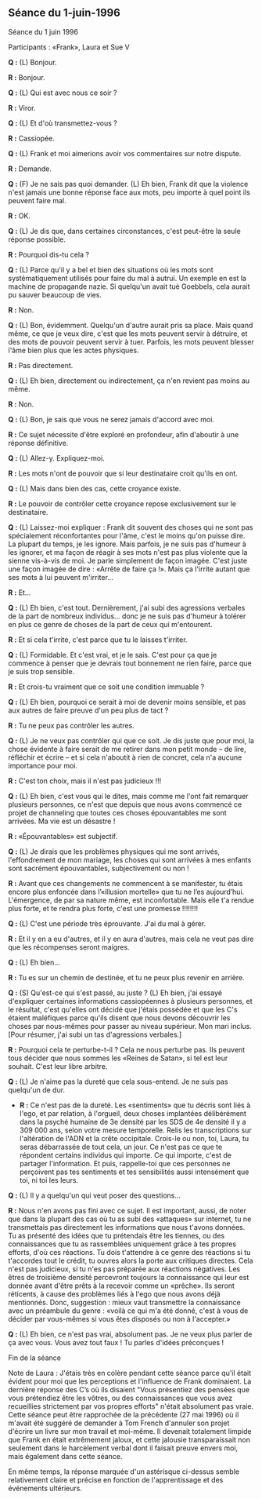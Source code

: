 ## Séance du 1-juin-1996
Séance du 1 juin 1996

Participants : «Frank», Laura et Sue V

**Q :** (L) Bonjour.

**R :** Bonjour.

**Q :** (L) Qui est avec nous ce soir ?

**R :** Viror.

**Q :** (L) Et d'où transmettez-vous ?

**R :** Cassiopée.

**Q :** (L) Frank et moi aimerions avoir vos commentaires sur notre dispute.

**R :** Demande.

**Q :** (F) Je ne sais pas quoi demander. (L) Eh bien, Frank dit que la violence n'est jamais une bonne réponse face aux mots, peu importe à quel point ils peuvent faire mal.

**R :** OK.

**Q :** (L) Je dis que, dans certaines circonstances, c'est peut-être la seule réponse possible.

**R :** Pourquoi dis-tu cela ?

**Q :** (L) Parce qu'il y a bel et bien des situations où les mots sont systématiquement utilisés pour faire du mal à autrui. Un exemple en est la machine de propagande nazie. Si quelqu'un avait tué Goebbels, cela aurait pu sauver beaucoup de vies.

**R :** Non.

**Q :** (L) Bon, évidemment. Quelqu'un d'autre aurait pris sa place. Mais quand même, ce que je veux dire, c'est que les mots peuvent servir à détruire, et des mots de pouvoir peuvent servir à tuer. Parfois, les mots peuvent blesser l'âme bien plus que les actes physiques.

**R :** Pas directement.

**Q :** (L) Eh bien, directement ou indirectement, ça n'en revient pas moins au même.

**R :** Non.

**Q :** (L) Bon, je sais que vous ne serez jamais d'accord avec moi.

**R :** Ce sujet nécessite d'être exploré en profondeur, afin d'aboutir à une réponse définitive.

**Q :** (L) Allez-y. Expliquez-moi.

**R :** Les mots n'ont de pouvoir que si leur destinataire croit qu'ils en ont.

**Q :** (L) Mais dans bien des cas, cette croyance existe.

**R :** Le pouvoir de contrôler cette croyance repose exclusivement sur le destinataire.

**Q :** (L) Laissez-moi expliquer : Frank dit souvent des choses qui ne sont pas spécialement réconfortantes pour l'âme, c'est le moins qu'on puisse dire. La plupart du temps, je les ignore. Mais parfois, je ne suis pas d'humeur à les ignorer, et ma façon de réagir à ses mots n'est pas plus violente que la sienne vis-à-vis de moi. Je parle simplement de façon imagée. C'est juste une façon imagée de dire : «Arrête de faire ça !». Mais ça l'irrite autant que ses mots à lui peuvent m'irriter...

**R :** Et...

**Q :** (L) Eh bien, c'est tout. Dernièrement, j'ai subi des agressions verbales de la part de nombreux individus... donc je ne suis pas d'humeur à tolérer en plus ce genre de choses de la part de ceux qui m'entourent.

**R :** Et si cela t'irrite, c'est parce que tu le laisses t'irriter.

**Q :** (L) Formidable. Et c'est vrai, et je le sais. C'est pour ça que je commence à penser que je devrais tout bonnement ne rien faire, parce que je suis trop sensible.

**R :** Et crois-tu vraiment que ce soit une condition immuable ?

**Q :** (L) Eh bien, pourquoi ce serait à moi de devenir moins sensible, et pas aux autres de faire preuve d'un peu plus de tact ?

**R :** Tu ne peux pas contrôler les autres.

**Q :** (L) Je ne veux pas contrôler qui que ce soit. Je dis juste que pour moi, la chose évidente à faire serait de me retirer dans mon petit monde – de lire, réfléchir et écrire – et si cela n'aboutit à rien de concret, cela n'a aucune importance pour moi.

**R :** C'est ton choix, mais il n'est pas judicieux !!!

**Q :** (L) Eh bien, c'est vous qui le dites, mais comme me l'ont fait remarquer plusieurs personnes, ce n'est que depuis que nous avons commencé ce projet de channeling que toutes ces choses épouvantables me sont arrivées. Ma vie est un désastre !

**R :** «Épouvantables» est subjectif.

**Q :** (L) Je dirais que les problèmes physiques qui me sont arrivés, l'effondrement de mon mariage, les choses qui sont arrivées à mes enfants sont sacrément épouvantables, subjectivement ou non !

**R :** Avant que ces changements ne commencent à se manifester, tu étais encore plus enfoncée dans l’«illusion mortelle» que tu ne l’es aujourd’hui. L'émergence, de par sa nature même, est inconfortable. Mais elle t'a rendue plus forte, et te rendra plus forte, c'est une promesse !!!!!!!!

**Q :** (L) C'est une période très éprouvante. J'ai du mal à gérer.

**R :** Et il y en a eu d'autres, et il y en aura d'autres, mais cela ne veut pas dire que les récompenses seront maigres.

**Q :** (L) Eh bien...

**R :** Tu es sur un chemin de destinée, et tu ne peux plus revenir en arrière.

**Q :** (S) Qu'est-ce qui s'est passé, au juste ? (L) Eh bien, j'ai essayé d'expliquer certaines informations cassiopéennes à plusieurs personnes, et le résultat, c'est qu'elles ont décidé que j'étais possédée et que les C's étaient maléfiques parce qu'ils disent que nous devons découvrir les choses par nous-mêmes pour passer au niveau supérieur. Mon mari inclus. [Pour résumer, j'ai subi un tas d'agressions verbales.]

**R :** Pourquoi cela te perturbe-t-il ? Cela ne nous perturbe pas. Ils peuvent tous décider que nous sommes les «Reines de Satan», si tel est leur souhait. C'est leur libre arbitre.

**Q :** (L) Je n'aime pas la dureté que cela sous-entend. Je ne suis pas quelqu'un de dur.

* **R :** Ce n'est pas de la dureté. Les «sentiments» que tu décris sont liés à l'ego, et par relation, à l'orgueil, deux choses implantées délibérément dans la psyché humaine de 3e densité par les SDS de 4e densité il y a 309 000 ans, selon votre mesure temporelle. Relis les transcriptions sur l'altération de l'ADN et la crête occipitale. Crois-le ou non, toi, Laura, tu seras débarrassée de tout cela, un jour. Ce n'est pas ce que te répondent certains individus qui importe. Ce qui importe, c'est de partager l'information. Et puis, rappelle-toi que ces personnes ne perçoivent pas tes sentiments et tes sensibilités aussi intensément que toi, ni toi les leurs.

**Q :** (L) Il y a quelqu'un qui veut poser des questions...

**R :** Nous n'en avons pas fini avec ce sujet. Il est important, aussi, de noter que dans la plupart des cas où tu as subi des «attaques» sur internet, tu ne transmettais pas directement les informations que nous t'avons données. Tu as présenté des idées que tu prétendais être les tiennes, ou des connaissances que tu as rassemblées uniquement grâce à tes propres efforts, d'où ces réactions. Tu dois t'attendre à ce genre des réactions si tu t'accordes tout le crédit, tu ouvres alors la porte aux critiques directes. Cela n'est pas judicieux, si tu n'es pas préparée aux réactions négatives. Les êtres de troisième densité percevront toujours la connaissance qui leur est donnée avant d'être prêts à la recevoir comme un «prêche». Ils seront réticents, à cause des problèmes liés à l'ego que nous avons déjà mentionnés. Donc, suggestion : mieux vaut transmettre la connaissance avec un préambule du genre : «voilà ce qui m'a été donné, c'est à vous de décider par vous-mêmes si vous êtes disposés ou non à l'accepter.»

**Q :** (L) Eh bien, ce n'est pas vrai, absolument pas.  Je ne veux plus parler de ça avec vous. Vous avez tout faux ! Tu parles d'idées préconçues !

Fin de la séance

Note de Laura : J'étais très en colère pendant cette séance parce qu'il était évident pour moi que les perceptions et l'influence de Frank dominaient. La dernière réponse des C’s où ils disaient "Vous présentiez des pensées que vous prétendiez être les vôtres, ou des connaissances que vous avez recueillies strictement par vos propres efforts" n'était absolument pas vraie. Cette séance peut être rapprochée de la précédente (27 mai 1996) où il m'avait été suggéré de demander à Tom French d'annuler son projet d'écrire un livre sur mon travail et moi-même. Il devenait totalement limpide que Frank en était extrêmement jaloux, et cette jalousie transparaissait non seulement dans le harcèlement verbal dont il faisait preuve envers moi, mais également dans cette séance.

En même temps, la réponse marquée d'un astérisque ci-dessus semble relativement claire et précise en fonction de l'apprentissage et des événements ultérieurs.
